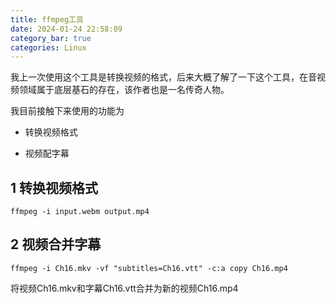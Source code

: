 ```yaml
---
title: ffmpeg工具
date: 2024-01-24 22:58:09
category_bar: true
categories: Linux
---
```


我上一次使用这个工具是转换视频的格式，后来大概了解了一下这个工具，在音视频领域属于底层基石的存在，该作者也是一名传奇人物。

我目前接触下来使用的功能为

- 转换视频格式

- 视频配字幕

1 转换视频格式
---

```shell
ffmpeg -i input.webm output.mp4
```

2 视频合并字幕
---

```shell
ffmpeg -i Ch16.mkv -vf "subtitles=Ch16.vtt" -c:a copy Ch16.mp4
```

将视频Ch16.mkv和字幕Ch16.vtt合并为新的视频Ch16.mp4